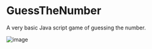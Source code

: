 # GuessTheNumber
A very basic Java script game of guessing the number.

![image](https://user-images.githubusercontent.com/33187053/141640323-e5a09a57-4280-4995-8ba2-817feea8e878.png)
